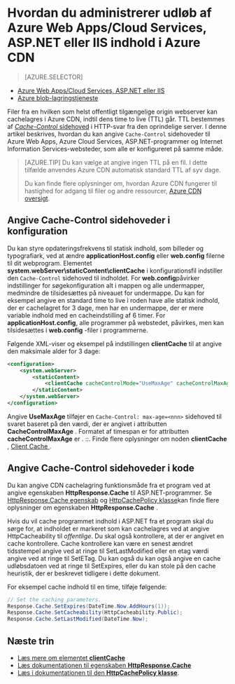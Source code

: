 <properties
 pageTitle="Hvordan du administrerer udløb af Azure Web Apps/Cloud Services, ASP.NET og IIS indhold i Azure CDN | Microsoft Azure"
 description="Beskriver, hvordan du administrerer udløb af skyen service indhold i Azure CDN"
 services="cdn"
 documentationCenter=".NET"
 authors="camsoper"
 manager="erikre"
 editor=""/>
<tags
 ms.service="cdn"
 ms.workload="media"
 ms.tgt_pltfrm="na"
 ms.devlang="dotnet"
 ms.topic="article"
 ms.date="09/19/2016"
 ms.author="casoper"/>

# <a name="how-to-manage-expiration-of-azure-web-appscloud-services-aspnet-or-iis-content-in-azure-cdn"></a>Hvordan du administrerer udløb af Azure Web Apps/Cloud Services, ASP.NET eller IIS indhold i Azure CDN

> [AZURE.SELECTOR]
- [Azure Web Apps/Cloud Services, ASP.NET eller IIS](cdn-manage-expiration-of-cloud-service-content.md)
- [Azure blob-lagringstjeneste](cdn-manage-expiration-of-blob-content.md)

Filer fra en hvilken som helst offentligt tilgængelige origin webserver kan cachelagres i Azure CDN, indtil dens time to live (TTL) går.  TTL bestemmes af [ *Cache-Control* sidehoved](http://www.w3.org/Protocols/rfc2616/rfc2616-sec14.html#sec14.9) i HTTP-svar fra den oprindelige server.  I denne artikel beskrives, hvordan du kan angive `Cache-Control` sidehoveder til Azure Web Apps, Azure Cloud Services, ASP.NET-programmer og Internet Information Services-websteder, som alle er konfigureret på samme måde.

>[AZURE.TIP] Du kan vælge at angive ingen TTL på en fil.  I dette tilfælde anvendes Azure CDN automatisk standard TTL af syv dage.
>
>Du kan finde flere oplysninger om, hvordan Azure CDN fungerer til hastighed for adgang til filer og andre ressourcer, [Azure CDN oversigt](./cdn-overview.md).

## <a name="setting-cache-control-headers-in-configuration"></a>Angive Cache-Control sidehoveder i konfiguration

Du kan styre opdateringsfrekvens til statisk indhold, som billeder og typografiark, ved at ændre **applicationHost.config** eller **web.config** filerne til dit webprogram.  Elementet **system.webServer\staticContent\clientCache** i konfigurationsfil indstiller den `Cache-Control` sidehoved til indholdet. For **web.config**påvirker indstillinger for søgekonfiguration alt i mappen og alle undermapper, medmindre de tilsidesættes på niveauet for undermappe.  Du kan for eksempel angive en standard time to live i roden have alle statisk indhold, der er cachelagret for 3 dage, men har en undermappe, der er mere variable indhold med en cacheindstilling af 6 timer.  For **applicationHost.config**, alle programmer på webstedet, påvirkes, men kan tilsidesættes i **web.config** -filer i programmerne.

Følgende XML-viser og eksempel på indstillingen **clientCache** til at angive den maksimale alder for 3 dage:  

```xml
<configuration>
    <system.webServer>
        <staticContent>
            <clientCache cacheControlMode="UseMaxAge" cacheControlMaxAge="3.00:00:00" />
        </staticContent>
    </system.webServer>
</configuration>
```

Angive **UseMaxAge** tilføjer en `Cache-Control: max-age=<nnn>` sidehoved til svaret baseret på den værdi, der er angivet i attributten **CacheControlMaxAge** . Formatet af timespan er for attributten **cacheControlMaxAge** er <days>. <hours>:<min>:<sec>. Finde flere oplysninger om noden **clientCache** , [Client Cache <clientCache> ](http://www.iis.net/ConfigReference/system.webServer/staticContent/clientCache).  

## <a name="setting-cache-control-headers-in-code"></a>Angive Cache-Control sidehoveder i kode

Du kan angive CDN cachelagring funktionsmåde fra et program ved at angive egenskaben **HttpResponse.Cache** til ASP.NET-programmer. Se [HttpResponse.Cache egenskab](http://msdn.microsoft.com/library/system.web.httpresponse.cache.aspx) og [HttpCachePolicy klasse](http://msdn.microsoft.com/library/system.web.httpcachepolicy.aspx)kan finde flere oplysninger om egenskaben **HttpResponse.Cache** .  

Hvis du vil cache programmet indhold i ASP.NET fra et program skal du sørge for, at indholdet er markeret som kan cachelagres ved at angive HttpCacheability til *offentlige*. Du skal også kontrollere, at der er angivet en cache kontrollere. Cache kontrollere kan være en senest ændret tidsstempel angive ved at ringe til SetLastModified eller en etag værdi angive ved at ringe til SetETag. Du kan også du kan også angive en cache udløbsdatoen ved at ringe til SetExpires, eller du kan stole på den cache heuristik, der er beskrevet tidligere i dette dokument.  

For eksempel cache indhold til en time, tilføje følgende:  

```csharp
// Set the caching parameters.
Response.Cache.SetExpires(DateTime.Now.AddHours(1));
Response.Cache.SetCacheability(HttpCacheability.Public);
Response.Cache.SetLastModified(DateTime.Now);
```

## <a name="next-steps"></a>Næste trin

- [Læs mere om elementet **clientCache**](http://www.iis.net/ConfigReference/system.webServer/staticContent/clientCache)
- [Læs dokumentationen til egenskaben **HttpResponse.Cache**](http://msdn.microsoft.com/library/system.web.httpresponse.cache.aspx) 
- [Læs i dokumentationen til den **HttpCachePolicy klasse**](http://msdn.microsoft.com/library/system.web.httpcachepolicy.aspx).  
